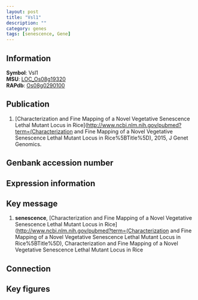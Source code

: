 ```yaml
---
layout: post
title: "Vsl1"
description: ""
category: genes
tags: [senescence, Gene]
---
```


## Information
__Symbol__: Vsl1  
__MSU__: [LOC_Os08g19320](http://rice.plantbiology.msu.edu/cgi-bin/ORF_infopage.cgi?orf=LOC_Os08g19320)  
__RAPdb__: [Os08g0290100](http://rapdb.dna.affrc.go.jp/viewer/gbrowse_details/irgsp1?name=Os08g0290100)  

## Publication
1. [Characterization and Fine Mapping of a Novel Vegetative Senescence Lethal Mutant Locus in Rice](http://www.ncbi.nlm.nih.gov/pubmed?term=(Characterization and Fine Mapping of a Novel Vegetative Senescence Lethal Mutant Locus in Rice%5BTitle%5D), 2015, J Genet Genomics.

## Genbank accession number

## Expression information

## Key message
1. __senescence__, [Characterization and Fine Mapping of a Novel Vegetative Senescence Lethal Mutant Locus in Rice](http://www.ncbi.nlm.nih.gov/pubmed?term=(Characterization and Fine Mapping of a Novel Vegetative Senescence Lethal Mutant Locus in Rice%5BTitle%5D), Characterization and Fine Mapping of a Novel Vegetative Senescence Lethal Mutant Locus in Rice

## Connection

## Key figures


